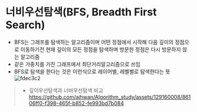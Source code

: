# 너비우선탐색(BFS, Breadth First Search)
- BFS는 그래프를 탐색하는 알고리즘이며 어떤 정점에서 시작해 다음 깊이의 정점으로 이동하기전 현재 깊이의 모든 정점을 탐색하며 방문한 정점은 다시 방문하지 않는 알고리즘
- 같은 가중치를 가진 그래프에서 최단거리알고리즘으로 쓰임
- BFS로 탐색을 한다는 것은 이런식으로 레이어별, 레벨별로 탐색한다는 뜻
![fdec3c2](https://github.com/ajhwan/Algorithm_study/assets/129160008/db28c791-dd67-4609-babc-90b0edd6cc95)

> - 깊이우선탐색과 너비우선탐색 비교
https://github.com/ajhwan/Algorithm_study/assets/129160008/86106ff0-f398-465f-b852-fe993bd7b084

